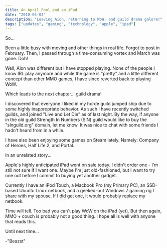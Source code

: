 ```yaml
---
title: An April Fool and an iPad
date: "2010-04-03"
description: "Leaving Aion, returning to WoW, and guild drama galore!"
tags: ["updates", "gaming", "technology", "apple", "ipad"]
---
```


So...

Been a little busy with moving and other things in real life. Forgot to post in February. Then, I passed through a time-consuming vortex and March was gone. Doh!

Well, Aion was different but I have stopped playing. None of the people I know IRL play anymore and while the game is "pretty" and a little different concept than other MMO games, I have since reverted back to playing WoW.

Which leads to the next chapter... guild drama!

I discovered that everyone I liked in my horde guild jumped ship due to some highly inappropriate behavior. As such I have recently switched guilds, and joined "Live and Let Die" as of last night. By the way, if anyone in the old guild Strength In Numbers (SlN) guild would like to buy the "slnguild.org" domain, let me know. It was nice to chat with some friends I hadn't heard from in a while.

I have also been enjoying some games on Steam lately. Namely: Company of Heroes, Half Life 2, and Portal.

In an unrelated story...

Apple's highly anticipated iPad went on sale today. I didn't order one - I'm still not sure if I want one. Maybe I'm just old-fashioned, but I want to try one out before I commit to buying yet another gadget.

Currently I have an iPod Touch, a Macbook Pro (my Primary PC), an SSD-based Ubuntu Linux netbook, and a geeked-out Windows 7 gaming rig I share with my spouse. If I did get one, it would probably replace my netbook.

Time will tell. Too bad you can't play WoW on the iPad (yet). But then again, MMO + couch is probably not a good thing. I hope all is well with anyone that reads this.

Until next time...

-"Beazst"
